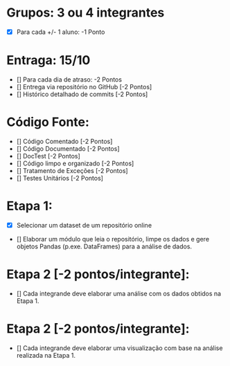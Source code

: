 # Grupos: 3 ou 4 integrantes
- [x] Para cada +/- 1 aluno: -1 Ponto

# Entraga: 15/10
- [] Para cada dia de atraso: -2 Pontos
- [] Entrega via repositório no GitHub [-2 Pontos]
- [] Histórico detalhado de commits [-2 Pontos]

# Código Fonte:
- [] Código Comentado [-2 Pontos]
- [] Código Documentado [-2 Pontos]
- [] DocTest [-2 Pontos]
- [] Código limpo e organizado [-2 Pontos]
- [] Tratamento de Exceções [-2 Pontos]
- [] Testes Unitários [-2 Pontos]

# Etapa 1:
- [x] Selecionar um dataset de um repositório online
- [] Elaborar um módulo que leia o repositório, limpe os dados e gere objetos Pandas (p.exe. DataFrames) para a análise de dados.

# Etapa 2 [-2 pontos/integrante]:
- [] Cada integrande deve elaborar uma análise com os dados obtidos na Etapa 1.

# Etapa 2 [-2 pontos/integrante]:
- [] Cada integrande deve elaborar uma visualização com base na análise realizada na Etapa 1.
